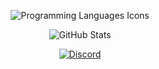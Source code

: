 <p align="center">
  <img src="https://skillicons.dev/icons?i=py,go,js,rust" alt="Programming Languages Icons"/>
</p>

<p align="center">
  <img src="https://github-readme-stats.vercel.app/api/?username=alluding&title_color=ffffff&text_color=ffffff&show_icons=true&bg_color=00000000&hide_border=true&icon_color=ffffff&hide_title=true&count_private=true" alt="GitHub Stats"/>
</p>

<p align="center">
  <a href="discord">
    <img src="https://img.discord.dog/985235488262725732?font=poppins&customStatus=presence&backgroundColor=000000&bar1=000000&bar2=000000&backgroundColor2=000000&edgeRoundness=30&gradientOpacity=5" alt="Discord"/>
  </a>
</p>

